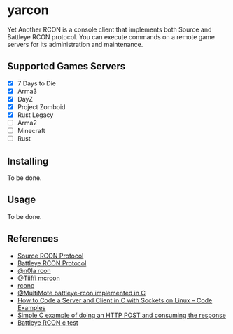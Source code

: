 # yarcon

Yet Another RCON is a console client that implements both Source and Battleye RCON protocol. You can execute commands on a remote game servers for its administration and maintenance.

## Supported Games Servers

  * [x] 7 Days to Die
  * [x] Arma3
  * [x] DayZ
  * [x] Project Zomboid
  * [x] Rust Legacy
  * [ ] Arma2
  * [ ] Minecraft
  * [ ] Rust

## Installing

To be done.

## Usage

To be done.

## References

- [Source RCON Protocol](https://developer.valvesoftware.com/wiki/Source_RCON_Protocol)
- [Battleye RCON Protocol](https://www.battleye.com/downloads/BERConProtocol.txt)
- [@n0la rcon](https://github.com/n0la/rcon)
- [@Tiiffi mcrcon](https://github.com/Tiiffi/mcrcon)
- [rconc](https://git.kasad.com/rconc/about/)
- [@MultiMote battleye-rcon implemented in C](https://gist.github.com/MultiMote/169265fd74fe94b44941c1b05b296f0d)
- [How to Code a Server and Client in C with Sockets on Linux – Code Examples](https://www.binarytides.com/server-client-example-c-sockets-linux/)
- [Simple C example of doing an HTTP POST and consuming the response](https://stackoverflow.com/questions/22077802/simple-c-example-of-doing-an-http-post-and-consuming-the-response)
- [Battleye RCON c test](https://gist.github.com/MultiMote/169265fd74fe94b44941c1b05b296f0d)
